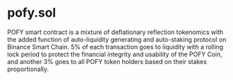 # pofy.sol
POFY smart contract is a mixture of deflationary reflection tokenomics with the added function of auto-liquidity generating and auto-staking protocol on Binance Smart Chain. 5% of each transaction goes to liquidity with a rolling lock period to protect the financial integrity and usability of the POFY Coin, and another 3% goes to all POFY token holders based on their stakes proportionally.
